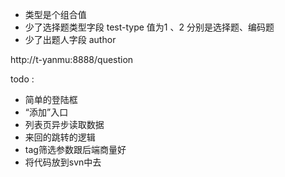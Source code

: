 * 类型是个组合值
* 少了选择题类型字段 test-type 值为1 、2 分别是选择题、编码题
* 少了出题人字段 author

http://t-yanmu:8888/question

todo :
* 简单的登陆框
* “添加”入口
* 列表页异步读取数据
* 来回的跳转的逻辑
* tag筛选参数跟后端商量好
* 将代码放到svn中去
